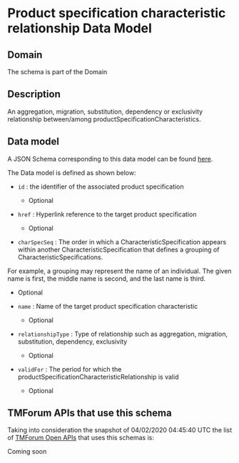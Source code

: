 # Product specification characteristic relationship Data Model

## Domain

The  schema is part of the  Domain

## Description

An aggregation, migration, substitution, dependency or exclusivity relationship between/among productSpecificationCharacteristics.

## Data model

A JSON Schema corresponding to this data model can be found
[here](https://github.com/tmforum-rand/schemas/blob/candidates/Product/ProductSpecificationCharacteristicRelationship.schema.json).

The Data model is defined as shown below:
- `id` : the identifier of the associated product specification

  - Optional

- `href` : Hyperlink reference to the target product specification

  - Optional

- `charSpecSeq` : The order in which a CharacteristicSpecification appears within another CharacteristicSpecification that defines a grouping of CharacteristicSpecifications.

For example, a grouping may represent the name of an individual. The given name is first, the middle name is second, and the last name is third.

  - Optional

- `name` : Name of the target product specification characteristic

  - Optional

- `relationshipType` : Type of relationship such as aggregation, migration, substitution, dependency, exclusivity

  - Optional

- `validFor` : The period for which the productSpecificationCharacteristicRelationship is valid

  - Optional





## TMForum APIs that use this schema

Taking into consideration the snapshot of 04/02/2020 04:45:40 UTC the list of [TMForum Open APIs](https://www.tmforum.org/open-apis/) that uses this schemas is:

Coming soon